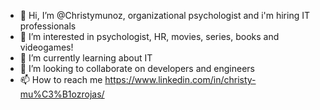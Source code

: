 - 👋 Hi, I’m @Christymunoz, organizational psychologist and i'm hiring IT professionals 
- 👀 I’m interested in psychologist, HR, movies, series, books and videogames!
- 🌱 I’m currently learning about IT 
- 💞️ I’m looking to collaborate on developers and engineers
- 📫 How to reach me https://www.linkedin.com/in/christy-mu%C3%B1ozrojas/
